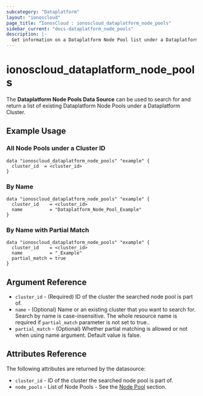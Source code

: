 ```yaml
---
subcategory: "Dataplatform"
layout: "ionoscloud"
page_title: "IonosCloud : ionoscloud_dataplatform_node_pools"
sidebar_current: "docs-dataplatform_node_pools"
description: |-
  Get information on a Dataplatform Node Pool list under a Dataplatform Cluster.
---
```


# ionoscloud\_dataplatform_node_pools

The **Dataplatform Node Pools Data Source** can be used to search for and return a list of existing Dataplatform Node Pools under a Dataplatform Cluster.

## Example Usage

### All Node Pools under a Cluster ID
```hcl
data "ionoscloud_dataplatform_node_pools" "example" {
  cluster_id  = <cluster_id>
}
```

### By Name

```hcl
data "ionoscloud_dataplatform_node_pools" "example" {
  cluster_id    = <cluster_id>
  name      	= "Dataplatform_Node_Pool_Example"
}
```

### By Name with Partial Match

```hcl
data "ionoscloud_dataplatform_node_pools" "example" {
  cluster_id    = <cluster_id>
  name    	    = "_Example"
  partial_match = true
}
```

## Argument Reference

* `cluster_id` - (Required) ID of the cluster the searched node pool is part of.
* `name` - (Optional) Name or an existing cluster that you want to search for. Search by name is case-insensitive. The whole resource name is required if `partial_match` parameter is not set to true..
* `partial_match` - (Optional) Whether partial matching is allowed or not when using name argument. Default value is false.

## Attributes Reference

The following attributes are returned by the datasource:

* `cluster_id` - ID of the cluster the searched node pool is part of.
* `node_pools` - List of Node Pools - See the [Node Pool](dataplatform_node_pool.md) section.